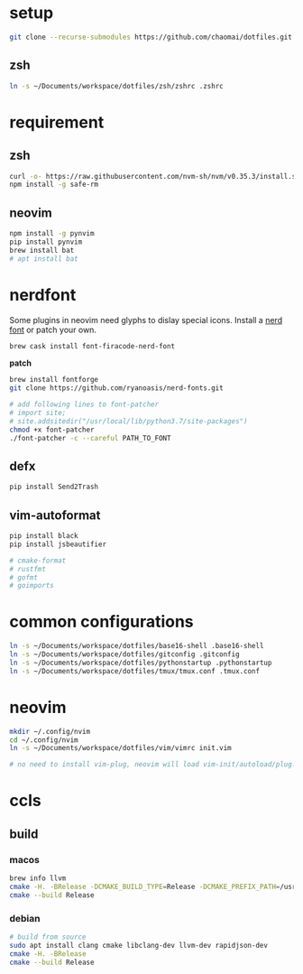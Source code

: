 # setup
```bash
git clone --recurse-submodules https://github.com/chaomai/dotfiles.git
```


## zsh
```bash
ln -s ~/Documents/workspace/dotfiles/zsh/zshrc .zshrc
```

# requirement
## zsh
```bash
curl -o- https://raw.githubusercontent.com/nvm-sh/nvm/v0.35.3/install.sh | bash
npm install -g safe-rm
```

## neovim
```bash
npm install -g pynvim
pip install pynvim
brew install bat
# apt install bat
```

# nerdfont
Some plugins in neovim need glyphs to dislay special icons. Install a [nerd font](https://github.com/ryanoasis/nerd-fonts) or patch your own.

```bash
brew cask install font-firacode-nerd-font
```

**patch**
```bash
brew install fontforge
git clone https://github.com/ryanoasis/nerd-fonts.git

# add following lines to font-patcher
# import site;
# site.addsitedir("/usr/local/lib/python3.7/site-packages")
chmod +x font-patcher
./font-patcher -c --careful PATH_TO_FONT
```

## defx
```bash
pip install Send2Trash
```

## vim-autoformat
```bash
pip install black
pip install jsbeautifier

# cmake-format
# rustfmt
# gofmt
# goimports
```

# common configurations
```bash
ln -s ~/Documents/workspace/dotfiles/base16-shell .base16-shell
ln -s ~/Documents/workspace/dotfiles/gitconfig .gitconfig
ln -s ~/Documents/workspace/dotfiles/pythonstartup .pythonstartup
ln -s ~/Documents/workspace/dotfiles/tmux/tmux.conf .tmux.conf
```

# neovim
```bash
mkdir ~/.config/nvim
cd ~/.config/nvim
ln -s ~/Documents/workspace/dotfiles/vim/vimrc init.vim

# no need to install vim-plug, neovim will load vim-init/autoload/plug.vim automatically.
```

# ccls
## build
### macos
```bash
brew info llvm
cmake -H. -BRelease -DCMAKE_BUILD_TYPE=Release -DCMAKE_PREFIX_PATH=/usr/local/Cellar/llvm/<Your Version>/lib/cmake
cmake --build Release
```

### debian
```bash
# build from source
sudo apt install clang cmake libclang-dev llvm-dev rapidjson-dev
cmake -H. -BRelease
cmake --build Release
```

